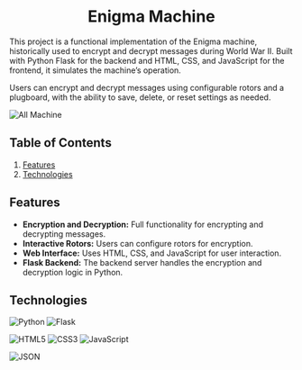 <h1 align="center"> Enigma Machine </h1>

This project is a functional implementation of the Enigma machine, historically used to encrypt and decrypt messages during World War II. Built with Python Flask for the backend and HTML, CSS, and JavaScript for the frontend, it simulates the machine’s operation.

Users can encrypt and decrypt messages using configurable rotors and a plugboard, with the ability to save, delete, or reset settings as needed.

![All Machine](https://github.com/EsFiaRn0/Enigma-Machine/issues/1)

## Table of Contents
1. [Features](#features)
2. [Technologies](#technologies)

## Features
- **Encryption and Decryption:** Full functionality for encrypting and decrypting messages.
- **Interactive Rotors:** Users can configure rotors for encryption.
- **Web Interface:** Uses HTML, CSS, and JavaScript for user interaction.
- **Flask Backend:** The backend server handles the encryption and decryption logic in Python.

## Technologies
![Python](https://img.shields.io/badge/Python-3776AB?style=for-the-badge&logo=python&logoColor=white) ![Flask](https://img.shields.io/badge/Flask-000000?style=for-the-badge&logo=flask&logoColor=white)

![HTML5](https://img.shields.io/badge/HTML5-E34F26?style=for-the-badge&logo=html5&logoColor=white) ![CSS3](https://img.shields.io/badge/CSS3-1572B6?style=for-the-badge&logo=css3&logoColor=white) ![JavaScript](https://img.shields.io/badge/JavaScript-F7DF1E?style=for-the-badge&logo=javascript&logoColor=black)

![JSON](https://img.shields.io/badge/JSON-000000?style=for-the-badge&logo=json&logoColor=white)

